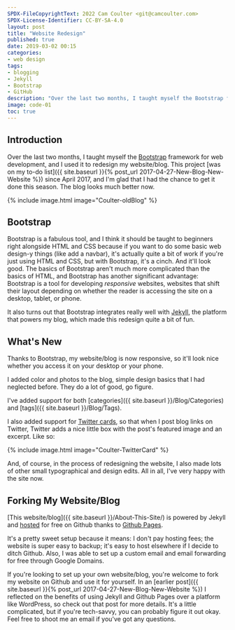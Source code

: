 ```yaml
---
SPDX-FileCopyrightText: 2022 Cam Coulter <git@camcoulter.com>
SPDX-License-Identifier: CC-BY-SA-4.0
layout: post
title: "Website Redesign"
published: true
date: 2019-03-02 00:15
categories:
- web design
tags:
- blogging
- Jekyll
- Bootstrap
- GitHub
description: "Over the last two months, I taught myself the Bootstrap framework for web development, and I used it to redesign my website/blog."
image: code-01
toc: true
---
```


## Introduction

Over the last two months, I taught myself the [Bootstrap](https://en.wikipedia.org/wiki/Bootstrap_(front-end_framework)) framework for web development, and I used it to redesign my website/blog. This project [was on my to-do list]({{ site.baseurl }}{% post_url 2017-04-27-New-Blog-New-Website %}) since April 2017, and I'm glad that I had the chance to get it done this season. The blog looks much better now.

{% include image.html image="Coulter-oldBlog" %}

## Bootstrap

Bootstrap is a fabulous tool, and I think it should be taught to beginners right alongside HTML and CSS because if you want to do some basic web design-y things (like add a navbar), it's actually quite a bit of work if you're just using HTML and CSS, but with Bootstrap, it's a cinch. And it'll look good. The basics of Bootstrap aren't much more complicated than the basics of HTML, and Bootstrap has another significant advantage: Bootstrap is a tool for developing *responsive* websites, websites that shift their layout depending on whether the reader is accessing the site on a desktop, tablet, or phone.

It also turns out that Bootstrap integrates really well with [Jekyll](https://jekyllrb.com/), the platform that powers my blog, which made this redesign quite a bit of fun.

## What's New

Thanks to Bootstrap, my website/blog is now responsive, so it'll look nice whether you access it on your desktop or your phone.

I added color and photos to the blog, simple design basics that I had neglected before. They do a lot of good, go figure.

I've added support for both [categories]({{ site.baseurl }}/Blog/Categories) and [tags]({{ site.baseurl }}/Blog/Tags).

I also added support for [Twitter cards](https://developer.twitter.com/en/docs/tweets/optimize-with-cards/overview/abouts-cards), so that when I post blog links on Twitter, Twitter adds a nice little box with the post's featured image and an excerpt. Like so:

{% include image.html image="Coulter-TwitterCard" %}

And, of course, in the process of redesigning the website, I also made lots of other small typographical and design edits. All in all, I've very happy with the site now.

## Forking My Website/Blog

[This website/blog]({{ site.baseurl }}/About-This-Site/) is powered by Jekyll and [hosted](https://github.com/cncoulter/cncoulter.github.io) for free on Github thanks to [Github Pages](https://pages.github.com/).

It's a pretty sweet setup because it means: I don't pay hosting fees; the website is super easy to backup; it's easy to host elsewhere if I decide to ditch Github. Also, I was able to set up a custom email and email forwarding for free through Google Domains.

If you're looking to set up your own website/blog, you're welcome to fork my website on Github and use it for yourself. In an [earlier post]({{ site.baseurl }}{% post_url 2017-04-27-New-Blog-New-Website %}) I reflected on the benefits of using Jekyll and Github Pages over a platform like WordPress, so check out that post for more details. It's a little complicated, but if you're tech-savvy, you can probably figure it out okay. Feel free to shoot me an email if you've got any questions.

